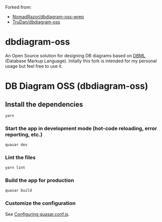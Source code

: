 Forked from:
- [NomadRazor/dbdiagram-oss-wrep](https://github.com/NomadRazor/dbdiagram-oss-wrep/fork)
- [TruDan/dbdiagram-oss](https://github.com/TruDan/dbdiagram-oss)

# dbdiagram-oss

An Open Source solution for designing DB diagrams based on [DBML](https://dbml.dbdiagram.io/home/) (Database Markup Language).
Initally this fork is intended for my personal usage but feel free to use it.



# DB Diagram OSS (dbdiagram-oss)


## Install the dependencies
```bash
yarn
```

### Start the app in development mode (hot-code reloading, error reporting, etc.)
```bash
quasar dev
```

### Lint the files
```bash
yarn lint
```

### Build the app for production
```bash
quasar build
```

### Customize the configuration
See [Configuring quasar.conf.js](https://quasar.dev/quasar-cli/quasar-conf-js).
